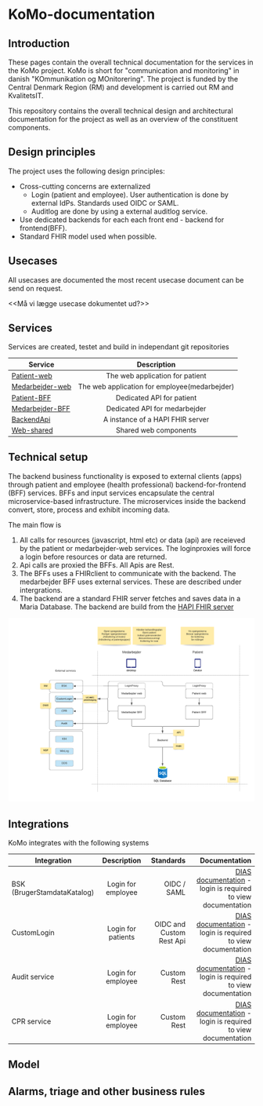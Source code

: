 # KoMo-documentation

## Introduction

These pages contain the overall technical documentation for the services in the KoMo project. KoMo is short for "communication and monitoring" in danish "KOmmunikation og MOnitorering". 
The project is funded by the Central Denmark Region (RM) and development is carried out RM and KvalitetsIT.

This repository contains the overall technical design and architectural documentation for the project as well as an overview of the constituent components.


## Design principles
The project uses the following design principles:

* Cross-cutting concerns are externalized 
  - Login (patient and employee). User authentication is done by external IdPs. Standards used OIDC or SAML.
  - Auditlog are done by using a external auditlog service.
* Use dedicated backends for each each front end - backend for frontend(BFF).
* Standard FHIR model used when possible.


## Usecases
All usecases are documented the most recent usecase document can be send on request.

<<Må vi lægge usecase dokumentet ud?>>


## Services
Services are created, testet and build in independant git repositories 

| Service       | Description   |
| ------------- |:-------------:|
| [Patient-web](https://github.com/KvalitetsIT/hjemmebehandling-patient-web)       | The web application for patient |
| [Medarbejder-web](https://github.com/KvalitetsIT/hjemmebehandling-medarbejder-web)     | The web application for employee(medarbejder) |
| [Patient-BFF](https://github.com/KvalitetsIT/hjemmebehandling-medarbejder-bff)  | Dedicated API for patient |
| [Medarbejder-BFF](https://github.com/KvalitetsIT/hjemmebehandling-medarbejder-bff)  | Dedicated API for medarbejder |
| [BackendApi](https://github.com/KvalitetsIT/hjemmebehandling-hapi-fhir-server)  | A instance of a HAPI FHIR server |
| [Web-shared](https://github.com/KvalitetsIT/hjemmebehandling-web-shared) | Shared web components|

## Technical setup

The backend business functionality is exposed to external clients (apps) through patient and employee (health professional) backend-for-frontend (BFF) services. BFFs and input services encapsulate the central microservice-based infrastructure. The microservices inside the backend convert, store, process and exhibit incoming data. 

The main flow is
1. All calls for resources (javascript, html etc) or data (api) are receieved by the patient or medarbejder-web services. The loginproxies will force a login before resources or data are returned. 
2. Api calls are proxied the BFFs. All Apis are Rest. 
3. The BFFs uses a FHIRclient to communicate with the backend. The medarbejder BFF uses external services. These are described under intergrations.
4. The backend are a standard FHIR server fetches and saves data in a Maria Database. The backend are build from the [HAPI FHIR server](https://hapifhir.io/)

![Overall business architecture](images/services.png)


## Integrations
KoMo integrates with the following systems

| Integration   | Description   | Standards | Documentation |
| ------------- |:-------------:| -----:|-----:|
| BSK (BrugerStamdataKatalog) | Login for employee | OIDC / SAML | [DIAS documentation](https://git.base.dias.rm.dk/DIAS/dias-app-chart#oauth2-oidc) - login is required to view documentation  |
| CustomLogin | Login for patients | OIDC and Custom Rest Api | [DIAS documentation](https://git.base.dias.rm.dk/DIAS/dias-custom-user-service) - login is required to view documentation |
| Audit service | Login for employee | Custom Rest | [DIAS documentation](https://git.base.dias.rm.dk/Tenants/flux-kit/src/branch/master/README.md#audit-logs) - login is required to view documentation |
| CPR service | Login for employee | Custom Rest | [DIAS documentation](https://git.base.dias.rm.dk/DIAS/cpr-service) - login is required to view documentation |


## Model



## Alarms, triage and other business rules


